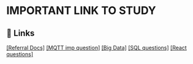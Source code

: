 # IMPORTANT LINK TO STUDY
## 🔗 Links

[[Referral Docs]](https://docs.google.com/spreadsheets/u/0/d/1QDX8j0DUknjkuDvRyPTMK4v8wD6_4Sdi80TWFN_tbGw/htmlview)
[[MQTT imp question]](https://climbtheladder.com/mqtt-interview-questions/)
[[Big Data]](https://www.interviewbit.com/big-data-interview-questions/)
[[SQL questions]](https://artoftesting.com/sql-queries-for-interview)
[[React questions]](https://protechstack.com/interview/reactjs-interview-questions?gclid=Cj0KCQjwrMKmBhCJARIsAHuEAPQHThWXbZMV6GcYzGsz22JUvVSxlDs8LO8vX6yvIvs4tQ8COfkfHVoaAtGhEALw_wcB)